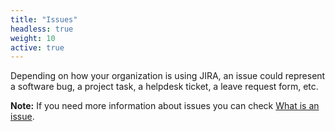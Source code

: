 ```yaml
---
title: "Issues"
headless: true
weight: 10
active: true
---
```


Depending on how your organization is using JIRA, an issue could represent a software bug, a project task, a helpdesk ticket, a leave request form, etc.

**Note:** If you need more information about issues you can check [What is an issue](https://confluence.atlassian.com/jira064/what-is-an-issue-720416138.html).